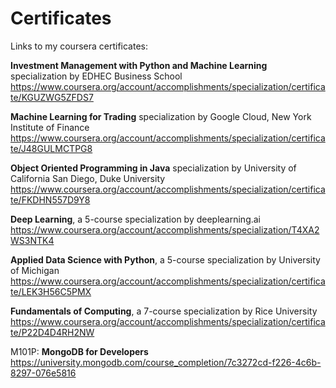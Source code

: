# Certificates
Links to my coursera certificates:  

**Investment Management with Python and Machine Learning** specialization by EDHEC Business School
https://www.coursera.org/account/accomplishments/specialization/certificate/KGUZWG5ZFDS7

**Machine Learning for Trading** specialization by Google Cloud, New York Institute of Finance
https://www.coursera.org/account/accomplishments/specialization/certificate/J48GULMCTPG8

**Object Oriented Programming in Java** specialization by University of California San Diego, Duke University
https://www.coursera.org/account/accomplishments/specialization/certificate/FKDHN557D9Y8

**Deep Learning**, a 5-course specialization by deeplearning.ai  
https://www.coursera.org/account/accomplishments/specialization/T4XA2WS3NTK4  

**Applied Data Science with Python**, a 5-course specialization by University of Michigan  
https://www.coursera.org/account/accomplishments/specialization/certificate/LEK3H56C5PMX

**Fundamentals of Computing**, a 7-course specialization by Rice University
https://www.coursera.org/account/accomplishments/specialization/certificate/P22D4D4RH2NW  



M101P: **MongoDB for Developers**
https://university.mongodb.com/course_completion/7c3272cd-f226-4c6b-8297-076e5816
